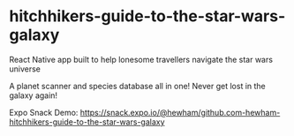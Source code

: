# hitchhikers-guide-to-the-star-wars-galaxy
React Native app built to help lonesome travellers navigate the star wars universe

A planet scanner and species database all in one! Never get lost in the galaxy again!

Expo Snack Demo:
https://snack.expo.io/@hewham/github.com-hewham-hitchhikers-guide-to-the-star-wars-galaxy
